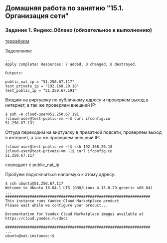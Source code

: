 ## Домашняя работа по занятию "15.1. Организация сети"
### Задание 1. Яндекс.Облако (обязательное к выполнению)
[терраформ]()

Задеплоили:
```
...
Apply complete! Resources: 7 added, 0 changed, 0 destroyed.

Outputs:

public_nat_ip = "51.250.67.117"
test_private_ip = "192.168.20.18"
test_public_ip = "51.250.67.191"
```

Входим на виртуалку по публичному адресу и проверяем выход в интернет, а так же проверяем внешний IP:
```
$ ssh -A cloud-user@51.250.67.191
[cloud-user@test-public-vm ~]$ curl ifconfig.co
51.250.67.191
```

Оттуда переходим на виртуалку в приватной подсети, проверяем выход в интернет, а так же проверяем внешний IP:
```
[cloud-user@test-public-vm ~]$ ssh 192.168.20.18
[cloud-user@test-private-vm ~]$ curl ifconfig.co
51.250.67.117
```
совпадает с public_nat_ip

Пробуем подключиться напрямую к этому адресу:

```
$ ssh ubuntu@51.250.67.117
Welcome to Ubuntu 18.04.1 LTS (GNU/Linux 4.15.0-29-generic x86_64)
...
#################################################################
This instance runs Yandex.Cloud Marketplace product
Please wait while we configure your product...

Documentation for Yandex Cloud Marketplace images available at https://cloud.yandex.ru/docs

#################################################################
...
ubuntu@nat-instance:~$ 
```
